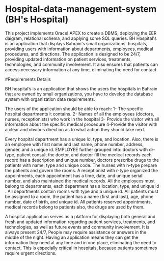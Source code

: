 # Hospital-data-management-system (BH's Hospital)

This project implements Oracel APEX to create a DBMS, deploying the EER daigram, relational schema, and applying some SQL queries. BH Hospital's is an application that displays Bahrain's small organizations' hospitals, providing users with information about departments, employees, medical procedures, and directions. The application is designed to be 24/7, providing updated information on patient services, treatments, technologies, and community involvement. It also ensures that patients can access necessary information at any time, eliminating the need for contact. 

#Requirements Details

BH hospital’s is an application that shows the users the hospitals in Bahrain that are owned by small organizations, you have to develop the database system with organization data requirements.

The users of the application should be able to reach:
1- The specific hospital departments it contains.
2- Names of all the employees (doctors, nurses, receptionists) who work in the hospital
3- Provide the visitor with all information about the specific medical procedure
4-Provide the visitor with a clear and obvious direction as to what action they should take next.

Every hospital department has a unique Id, type, and location. Also, there is an employee with
first name and last name, phone number, address, gender, and a unique id. EMPLOYEE further
grouped into: doctors with dr-type, patient consult the doctor, and doctor fill the medical records
each record has a description and unique number, doctors prescribe drugs to the patients with
name, type and unique code. The nurses with n-type prepare the patients and govern the rooms.
A receptionist with r-type organized the appointments, each appointment has a time, date, and
unique serial number, and also maintained the medical records. All the employees must belong to
departments, each department has a location, type, and unique id . All departments contain rooms
with type and a unique id. All patients must be assigned to a room, the patient has a name (first
and last), age, phone number, date of birth, and unique id. All patients reserved appointments,
medical records belong to patients also, the drugs are used by them.

A hospital application serves as a platform for displaying both general and fresh and updated
information regarding patient services, treatments, and technologies, as well as future events and
community involvement. It is always present 24/7, People may require assistance or answers in
the middle of the night. Having an application means they can get the information they need at
any time and in one place, eliminating the need to contact. This is especially critical in hospitals,
because patients sometimes require urgent directions.
